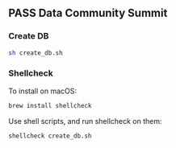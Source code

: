 ## PASS Data Community Summit

### Create DB
```sh
sh create_db.sh
```

### Shellcheck
To install on macOS:
```sh
brew install shellcheck
```

Use shell scripts, and run shellcheck on them:
```sh
shellcheck create_db.sh
```
